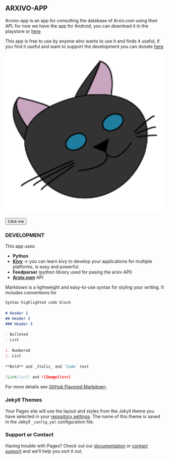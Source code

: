 ## ARXIVO-APP

Arvixo-app is an app for consulting the database of Arxiv.com using their API, for now we have the app for Android, you can download it in the playstore or [here](https://www.github.com)

This app is free to use by anyone who wants to use it and finds it useful, if you find it useful and want to support the development you can donate [here](https://www.github.com)

<a href="https://google.com"> <img src="/image/donate.png" alt="donate"> </a>

<button name="button">Click me</button>

### DEVELOPMENT

This app uses:
 -  **Python**
 -  **[Kivy](https://www.kivy.org)** -> you can learn kivy to develop your applications for multiple platforms, is easy and powerful.
 -  **Feedparser** (python library used for pasing the arxiv API)
 -  **[Arxiv.com](https://www.arxiv.org)** API

Markdown is a lightweight and easy-to-use syntax for styling your writing. It includes conventions for

```markdown
Syntax highlighted code block

# Header 1
## Header 2
### Header 3

- Bulleted
- List

1. Numbered
2. List

**Bold** and _Italic_ and `Code` text

[Link](url) and ![Image](src)
```

For more details see [GitHub Flavored Markdown](https://guides.github.com/features/mastering-markdown/).

### Jekyll Themes

Your Pages site will use the layout and styles from the Jekyll theme you have selected in your [repository settings](https://github.com/pawsitivebear/arxivo-app/settings). The name of this theme is saved in the Jekyll `_config.yml` configuration file.

### Support or Contact

Having trouble with Pages? Check out our [documentation](https://help.github.com/categories/github-pages-basics/) or [contact support](https://github.com/contact) and we’ll help you sort it out.
